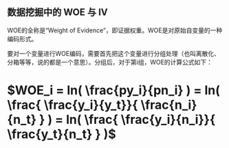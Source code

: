 ##  数据挖掘中的 WOE 与 IV 

WOE的全称是“Weight of Evidence”，即证据权重。WOE是对原始自变量的一种编码形式。

要对一个变量进行WOE编码，需要首先把这个变量进行分组处理（也叫离散化、分箱等等，说的都是一个意思）。分组后，对于第i组，WOE的计算公式如下：


# $WOE_i = ln( \frac{py_i}{pn_i} ) = ln( \frac{ \frac{y_i}{y_t}}{ \frac{n_i}{n_t} } ) = ln( \frac{ \frac{y_i}{n_i}}{ \frac{y_t}{n_t} } )$ 





